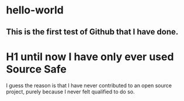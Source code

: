 # hello-world
This is the first test of Github that I have done.
---
# H1 until now I have only ever used Source Safe
I guess the reason is that I have never contributed to an open source project, purely because I never felt qualified to do so.
